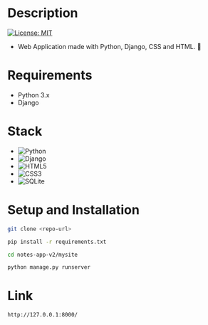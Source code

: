 # Description

[![License: MIT](https://img.shields.io/badge/License-MIT-yellow.svg)](https://opensource.org/licenses/MIT)

- Web Application made with Python, Django, CSS and HTML. 📝

# Requirements

- Python 3.x
- Django

# Stack

- ![Python](https://img.shields.io/badge/python-3670A0?style=for-the-badge&logo=python&logoColor=ffdd54)
- ![Django](https://img.shields.io/badge/django-%23092E20.svg?style=for-the-badge&logo=django&logoColor=white)
- ![HTML5](https://img.shields.io/badge/html5-%23E34F26.svg?style=for-the-badge&logo=html5&logoColor=white)
- ![CSS3](https://img.shields.io/badge/css3-%231572B6.svg?style=for-the-badge&logo=css3&logoColor=white)
- ![SQLite](https://img.shields.io/badge/sqlite-%2307405e.svg?style=for-the-badge&logo=sqlite&logoColor=white)

# Setup and Installation

```bash
git clone <repo-url>
```

```bash
pip install -r requirements.txt
```

```bash
cd notes-app-v2/mysite
```

```bash
python manage.py runserver
```

# Link

```bash
http://127.0.0.1:8000/
```
